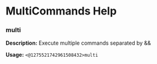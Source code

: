# MultiCommands Help

### multi

**Description:** Execute multiple commands separated by &&

**Usage:** `<@1275521742961508432>multi`

